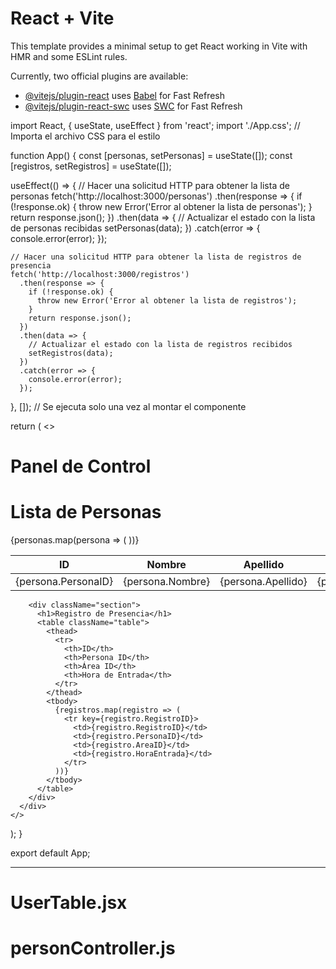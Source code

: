 # React + Vite

This template provides a minimal setup to get React working in Vite with HMR and some ESLint rules.

Currently, two official plugins are available:

- [@vitejs/plugin-react](https://github.com/vitejs/vite-plugin-react/blob/main/packages/plugin-react/README.md) uses [Babel](https://babeljs.io/) for Fast Refresh
- [@vitejs/plugin-react-swc](https://github.com/vitejs/vite-plugin-react-swc) uses [SWC](https://swc.rs/) for Fast Refresh


import React, { useState, useEffect } from 'react';
import './App.css'; // Importa el archivo CSS para el estilo

function App() {
  const [personas, setPersonas] = useState([]);
  const [registros, setRegistros] = useState([]);

  useEffect(() => {
    // Hacer una solicitud HTTP para obtener la lista de personas
    fetch('http://localhost:3000/personas')
      .then(response => {
        if (!response.ok) {
          throw new Error('Error al obtener la lista de personas');
        }
        return response.json();
      })
      .then(data => {
        // Actualizar el estado con la lista de personas recibidas
        setPersonas(data);
      })
      .catch(error => {
        console.error(error);
      });

    // Hacer una solicitud HTTP para obtener la lista de registros de presencia
    fetch('http://localhost:3000/registros')
      .then(response => {
        if (!response.ok) {
          throw new Error('Error al obtener la lista de registros');
        }
        return response.json();
      })
      .then(data => {
        // Actualizar el estado con la lista de registros recibidos
        setRegistros(data);
      })
      .catch(error => {
        console.error(error);
      });
  }, []); // Se ejecuta solo una vez al montar el componente

  return (
    <>
      <h1 className='PanelTitulo'>Panel de Control</h1>
      <div className="container">
        <div className="section">
          <h1>Lista de Personas</h1>
          <table className="table">
            <thead>
              <tr>
                <th>ID</th>
                <th>Nombre</th>
                <th>Apellido</th>
                <th>DNI</th>
                <th>Cargo</th>
              </tr>
            </thead>
            <tbody>
              {personas.map(persona => (
                <tr key={persona.PersonaID}>
                  <td>{persona.PersonaID}</td>
                  <td>{persona.Nombre}</td>
                  <td>{persona.Apellido}</td>
                  <td>{persona.Dni}</td>
                  <td>{persona.Cargo}</td>
                </tr>
              ))}
            </tbody>
          </table>
        </div>

        <div className="section">
          <h1>Registro de Presencia</h1>
          <table className="table">
            <thead>
              <tr>
                <th>ID</th>
                <th>Persona ID</th>
                <th>Área ID</th>
                <th>Hora de Entrada</th>
              </tr>
            </thead>
            <tbody>
              {registros.map(registro => (
                <tr key={registro.RegistroID}>
                  <td>{registro.RegistroID}</td>
                  <td>{registro.PersonaID}</td>
                  <td>{registro.AreaID}</td>
                  <td>{registro.HoraEntrada}</td>
                </tr>
              ))}
            </tbody>
          </table>
        </div>
      </div>
    </>
  );
}

export default App;



---------------

# UserTable.jsx
# personController.js